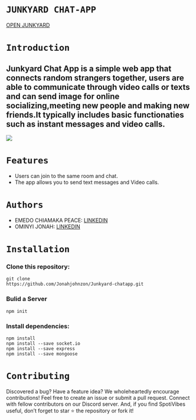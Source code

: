 # `JUNKYARD CHAT-APP`

[OPEN JUNKYARD](https://junkyard.com.ng/chat/video/Optional)

# `Introduction`
## Junkyard Chat App is a simple web app that connects random strangers together, users are able to communicate through video calls or texts and can send image for online socializing,meeting new people and making new friends.It typically includes basic functionaties such as instant messages and video calls.
![](https://i.pinimg.com/474x/a0/5c/a5/a05ca5295d47bfbb767c26f048d94bb0.jpg)

# `Features`
- Users can join to the same room and chat.
- The app allows you to send text messages and Video calls.

# `Authors`

- EMEDO CHIAMAKA PEACE: [LINKEDIN](https://www.linkedin.com/in/chiamaka-emedo-205763251)
- OMINYI JONAH: [LINKEDIN](https://www.linkedin.com/in/jojome/)

# `Installation`
###  Clone this repository:

```
git clone
https://github.com/Jonahjohnzon/Junkyard-chatapp.git
```
###  Bulid a Server
```
npm init
```
### Install dependencies:
```
npm install
npm install --save socket.io
npm install --save express
npm install --save mongoose
```

#  `Contributing`
<p> Discovered a bug? Have a feature idea? We wholeheartedly encourage contributions! Feel free to create an issue or submit a pull request. Connect with fellow contributors on our Discord server. And, if you find SpotiVibes useful, don’t forget to star ⭐️ the repository or fork it!</p>
